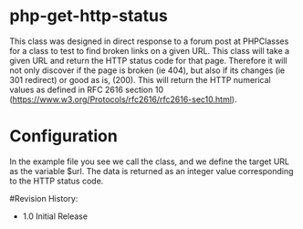 # php-get-http-status
This class was designed in direct response to a forum post at PHPClasses for a class to test to find broken links on a given URL. This class will take a given URL and return the HTTP status code for that page. Therefore it will not only discover if the page is broken (ie 404), but also if its changes (ie 301 redirect) or good as is, (200). This will return the HTTP numerical values as defined in RFC 2616 section 10 (https://www.w3.org/Protocols/rfc2616/rfc2616-sec10.html).

# Configuration
In the example file you see we call the class, and we define the target URL as the variable $url. The data is returned as an integer value corresponding to the HTTP status code.

#Revision History:
* 1.0 Initial Release

